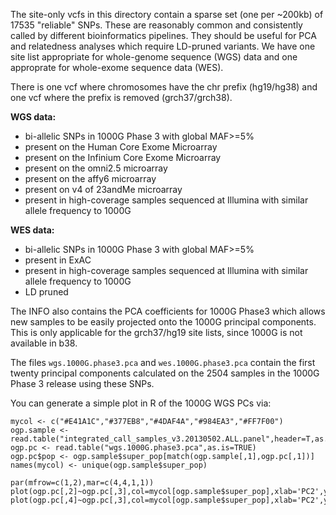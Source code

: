 The site-only vcfs in this directory contain a sparse set (one per ~200kb) of 17535 "reliable" SNPs.  These are reasonably common and consistently called by different bioinformatics pipelines. They should be useful for PCA and relatedness analyses which require LD-pruned variants. We have one site list appropriate for whole-genome sequence (WGS) data and one approprate for whole-exome sequence data (WES).

There is one vcf where chromosomes have the chr prefix (hg19/hg38) and one vcf where the prefix is removed (grch37/grch38). 

**WGS data:**
* bi-allelic SNPs in 1000G Phase 3 with global MAF>=5%
* present on the Human Core Exome Microarray
* present on the Infinium Core Exome Microarray
* present on the omni2.5 microarray
* present on the affy6 microarray
* present on v4 of 23andMe microarray
* present in high-coverage samples sequenced at Illumina with similar allele frequency to 1000G

**WES data:**
* bi-allelic SNPs in 1000G Phase 3 with global MAF>=5%
* present in ExAC
* present in high-coverage samples sequenced at Illumina with similar allele frequency to 1000G
* LD pruned 



The INFO also contains the PCA coefficients for 1000G Phase3 which allows new samples to be easily projected onto the 1000G principal components. This is only applicable for the grch37/hg19 site lists, since 1000G is not available in b38.

The files `wgs.1000G.phase3.pca` and `wes.1000G.phase3.pca` contain the first twenty principal components calculated on the 2504 samples in the 1000G Phase 3 release using these SNPs.

You can generate a simple plot in R of the 1000G WGS PCs via:

```
mycol <- c("#E41A1C","#377EB8","#4DAF4A","#984EA3","#FF7F00")
ogp.sample <- read.table("integrated_call_samples_v3.20130502.ALL.panel",header=T,as.is=T)
ogp.pc <- read.table("wgs.1000G.phase3.pca",as.is=TRUE)
ogp.pc$pop <- ogp.sample$super_pop[match(ogp.sample[,1],ogp.pc[,1])]
names(mycol) <- unique(ogp.sample$super_pop)

par(mfrow=c(1,2),mar=c(4,4,1,1))
plot(ogp.pc[,2]~ogp.pc[,3],col=mycol[ogp.sample$super_pop],xlab='PC2',ylab='PC1')
plot(ogp.pc[,4]~ogp.pc[,3],col=mycol[ogp.sample$super_pop],xlab='PC2',ylab='PC3')
```

